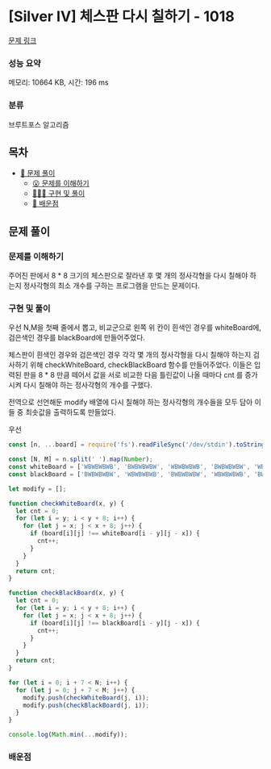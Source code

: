 # [Silver IV] 체스판 다시 칠하기 - 1018

[문제 링크](https://www.acmicpc.net/problem/1018)

### 성능 요약

메모리: 10664 KB, 시간: 196 ms

### 분류

브루트포스 알고리즘

## 목차

- [🤔 문제 풀이](#문제-풀이)
  - [😮 문제를 이해하기](#문제를-이해하기)
  - [👨🏻‍💻 구현 및 풀이](#구현-및-풀이)
  - [🫢 배운점](#배운점)

## 문제 풀이

### 문제를 이해하기

주어진 판에서 8 \* 8 크기의 체스판으로 잘라낸 후 몇 개의 정사각형을 다시 칠해야 하는지 정사각형의 최소 개수를 구하는 프로그램을 만드는 문제이다.

### 구현 및 풀이

우선 N,M을 첫째 줄에서 뽑고, 비교군으로 왼쪽 위 칸이 흰색인 경우를 whiteBoard에, 검은색인 경우를 blackBoard에 만들어주었다.

체스판이 흰색인 경우와 검은색인 경우 각각 몇 개의 정사각형을 다시 칠해야 하는지 검사하기 위해 checkWhiteBoard, checkBlackBoard 함수를 만들어주었다. 이들은 입력된 판을 8 \* 8 만큼 떼어서 값을 서로 비교한 다음 틀린값이 나올 때마다 cnt 를 증가시켜 다시 칠해야 하는 정사각형의 개수를 구했다.

전역으로 선언해둔 modify 배열에 다시 칠해야 하는 정사각형의 개수들을 모두 담아 이들 중 최솟값을 출력하도록 만들었다.

우선

```javascript
const [n, ...board] = require('fs').readFileSync('/dev/stdin').toString().trim().split('\n');

const [N, M] = n.split(' ').map(Number);
const whiteBoard = ['WBWBWBWB', 'BWBWBWBW', 'WBWBWBWB', 'BWBWBWBW', 'WBWBWBWB', 'BWBWBWBW', 'WBWBWBWB', 'BWBWBWBW'];
const blackBoard = ['BWBWBWBW', 'WBWBWBWB', 'BWBWBWBW', 'WBWBWBWB', 'BWBWBWBW', 'WBWBWBWB', 'BWBWBWBW', 'WBWBWBWB'];

let modify = [];

function checkWhiteBoard(x, y) {
  let cnt = 0;
  for (let i = y; i < y + 8; i++) {
    for (let j = x; j < x + 8; j++) {
      if (board[i][j] !== whiteBoard[i - y][j - x]) {
        cnt++;
      }
    }
  }
  return cnt;
}

function checkBlackBoard(x, y) {
  let cnt = 0;
  for (let i = y; i < y + 8; i++) {
    for (let j = x; j < x + 8; j++) {
      if (board[i][j] !== blackBoard[i - y][j - x]) {
        cnt++;
      }
    }
  }
  return cnt;
}

for (let i = 0; i + 7 < N; i++) {
  for (let j = 0; j + 7 < M; j++) {
    modify.push(checkWhiteBoard(j, i));
    modify.push(checkBlackBoard(j, i));
  }
}

console.log(Math.min(...modify));
```

### 배운점
